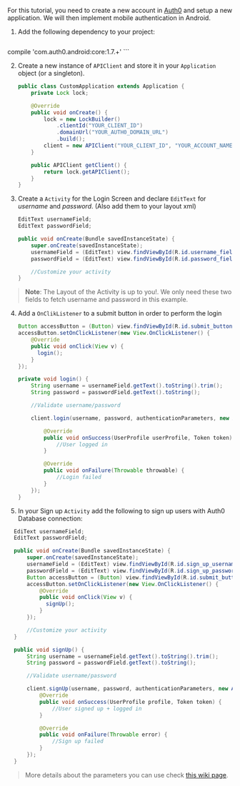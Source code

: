 For this tutorial, you need to create a new account in [Auth0](https://www.auth0.com) and setup a new application. We will then implement mobile authentication in Android.

1.  Add the following dependency to your project:
    ```gradle
compile 'com.auth0.android:core:1.7.+'
    ```

2. Create a new instance of `APIClient` and store it in your `Application` object (or a singleton).
    ```java
    public class CustomApplication extends Application {
        private Lock lock;

        @Override
        public void onCreate() {
            lock = new LockBuilder()
                .clientId("YOUR_CLIENT_ID")
                .domainUrl("YOUR_AUTH0_DOMAIN_URL")
                .build();
            client = new APIClient("YOUR_CLIENT_ID", "YOUR_ACCOUNT_NAME");
        }

        public APIClient getClient() {
            return lock.getAPIClient();
        }
    }
    ```

3. Create a `Activity` for the Login Screen and declare `EditText` for *username* and *password*. (Also add them to your layout xml)
    ```java
    EditText usernameField;
    EditText passwordField;

    public void onCreate(Bundle savedInstanceState) {
        super.onCreate(savedInstanceState);
        usernameField = (EditText) view.findViewById(R.id.username_field);
        passwordField = (EditText) view.findViewById(R.id.password_field);

        //Customize your activity
    }
    ```
  > **Note**: The Layout of the Activity is up to you!. We only need these two fields to fetch username and password in this example.

4. Add a `OnClikListener` to a submit button in order to perform the login
    ```java
    Button accessButton = (Button) view.findViewById(R.id.submit_button);
    accessButton.setOnClickListener(new View.OnClickListener() {
        @Override
        public void onClick(View v) {
          login();
        }
    });
    ```

    ```java
    private void login() {
        String username = usernameField.getText().toString().trim();
        String password = passwordField.getText().toString();

        //Validate username/password

        client.login(username, password, authenticationParameters, new AuthenticationCallback() {

            @Override
            public void onSuccess(UserProfile userProfile, Token token) {
                //User logged in
            }

            @Override
            public void onFailure(Throwable throwable) {
                //Login failed
            }
        });
    }
    ```

6. In your Sign up `Activity` add the following to sign up users with Auth0 Database connection:
  ```java
    EdiText usernameField;
    EditText passwordField;

    public void onCreate(Bundle savedInstanceState) {
        super.onCreate(savedInstanceState);
        usernameField = (EditText) view.findViewById(R.id.sign_up_username_field);
        passwordField = (EditText) view.findViewById(R.id.sign_up_password_field);
        Button accessButton = (Button) view.findViewById(R.id.submit_button);
        accessButton.setOnClickListener(new View.OnClickListener() {
            @Override
            public void onClick(View v) {
              signUp();
            }
        });

        //Customize your activity
    }
  ```
  ```java
    public void signUp() {
        String username = usernameField.getText().toString().trim();
        String password = passwordField.getText().toString();

        //Validate username/password

        client.signUp(username, password, authenticationParameters, new AuthenticationCallback() {
            @Override
            public void onSuccess(UserProfile profile, Token token) {
                //User signed up + logged in
            }

            @Override
            public void onFailure(Throwable error) {
                //Sign up failed
            }
        });
    }
  ```
> More details about the parameters you can use check [this wiki page](/libraries/lock/sending-authentication-parameters).
